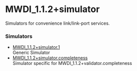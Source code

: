 # MWDI_1.1.2+simulator  
Simulators for convenience link/link-port services.  

### Simulators  
- [MWDI_1.1.2+simulator.1](./MWDI_1.1.2+simulator.1.yaml)  
  Generic Simulator
- [MWDI_1.1.2+simulator.completeness](./MWDI_1.1.2+simulator.completeness.yaml)  
  Simulator specific for MWDI_1.1.2+validator.completeness  

